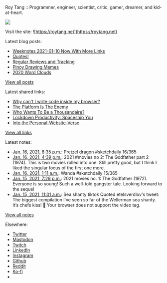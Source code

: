 Roy Tang :: Programmer, engineer, scientist, critic, gamer, dreamer, and kid-at-heart.

![](https://roytang.net/static/img/profile.jpg)

Visit the site: ![https://roytang.net](https://roytang.net)

Latest blog posts:

- [Weeknotes 2021-01-10 Now With More Links](https://roytang.net/2021/01/weeknotes-2021-01-10/)
- [Quotes!](https://roytang.net/2021/01/quotes/)
- [Regular Reviews and Tracking](https://roytang.net/2021/01/regular-reviews/)
- [Pinoy Drawing Memes](https://roytang.net/2021/01/pinoy-drawing-memes/)
- [2020 Word Clouds](https://roytang.net/2021/01/word-clouds/)

[View all posts](https://roytang.net/blog)

Latest shared links:

- [Why can&#x27;t I write code inside my browser?](https://roytang.net/2021/01/why-cant-i-write-code-inside-my-browser/)
- [The Platform Is The Enemy](https://roytang.net/2021/01/the-platform-is-the-enemy/)
- [Who Wants To Be a Thousandaire?](https://roytang.net/2021/01/who-wants-to-be-a-thousandaire/)
- [Lockdown Productivity: Spaceship You](https://roytang.net/2021/01/lockdown-productivity-spaceship-you/)
- [Into the Personal-Website-Verse](https://roytang.net/2021/01/into-the-personal-website-verse/)

[View all links](https://roytang.net/links)

Latest notes:

- [Jan. 16, 2021, 8:35 p.m.](https://roytang.net/2021/01/1350421401690394627/): Pretzel dragon #sketchdaily 16/365
- [Jan. 16, 2021, 4:39 p.m.](https://roytang.net/2021/01/1350361902149324800/): 2021 #movies no 2: The Godfather part 2 (1974). This is two movies rolled into one. Still pretty good, but I think I liked the singular focus of the first one more.
- [Jan. 16, 2021, 1:11 a.m.](https://roytang.net/2021/01/1350128457104068609/): Wanda #sketchdaily 15/365
- [Jan. 15, 2021, 7:29 p.m.](https://roytang.net/2021/01/1350042544567029763/): 2021 movies no. 1: The Godfather (1972). Everyone is so young! Such a well-told gangster tale. Looking forward to the sequel
- [Jan. 15, 2021, 11:01 a.m.](https://roytang.net/2021/01/1349914464309501954/): Sea shanty tiktok Quoted etelsverdlov&#x27;s tweet: The biggest compilation I’ve seen so far of the Wellerman sea shanty. It’s chefs kiss! 🤩 Your browser does not support the video tag.

[View all notes](https://roytang.net/notes)

Elsewhere:

- [Twitter](https://twitter.com/roytang)
- [Mastodon](https://mastodon.technology/@roytang)
- [Twitch](https://twitch.tv/twitchyroy)
- [LinkedIn](https://www.linkedin.com/in/roytang)
- [Instagram](https://instagram.com/roytang0400)
- [Github](https://github.com/roytang)
- [Reddit](https://reddit.com/u/hungryroy)
- [Ko-fi](https://ko-fi.com/roytang)
- [](mailto:hello@roytang.net)